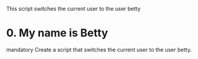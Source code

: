 This script switches the current user to the user betty
# 0. My name is Betty
mandatory
Create a script that switches the current user to the user betty.
